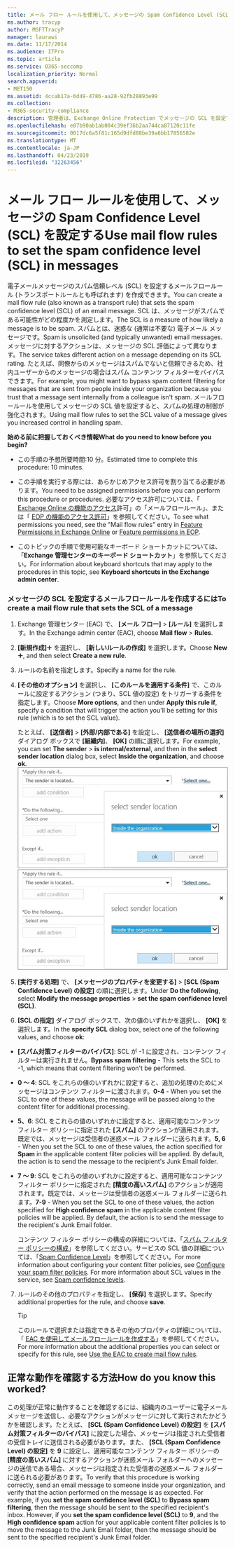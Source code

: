 ```yaml
---
title: メール フロー ルールを使用して、メッセージの Spam Confidence Level (SCL) を設定する
ms.author: tracyp
author: MSFTTracyP
manager: laurawi
ms.date: 11/17/2014
ms.audience: ITPro
ms.topic: article
ms.service: O365-seccomp
localization_priority: Normal
search.appverid:
- MET150
ms.assetid: 4ccab17a-6d49-4786-aa28-92fb28893e99
ms.collection:
- M365-security-compliance
description: 管理者は、Exchange Online Protection でメッセージの SCL を設定する方法について説明します。
ms.openlocfilehash: e07b90ab1ab004c39ef36b2aa744ca87120c11fe
ms.sourcegitcommit: 0017dc6a5f81c165d9dfd88be39a6bb17856582e
ms.translationtype: MT
ms.contentlocale: ja-JP
ms.lasthandoff: 04/23/2019
ms.locfileid: "32263456"
---
```

# <a name="use-mail-flow-rules-to-set-the-spam-confidence-level-scl-in-messages"></a><span data-ttu-id="d4eee-103">メール フロー ルールを使用して、メッセージの Spam Confidence Level (SCL) を設定する</span><span class="sxs-lookup"><span data-stu-id="d4eee-103">Use mail flow rules to set the spam confidence level (SCL) in messages</span></span>

<span data-ttu-id="d4eee-104">電子メールメッセージのスパム信頼レベル (SCL) を設定するメールフロールール (トランスポートルールとも呼ばれます) を作成できます。</span><span class="sxs-lookup"><span data-stu-id="d4eee-104">You can create a mail flow rule (also known as a transport rule) that sets the spam confidence level (SCL) of an email message.</span></span> <span data-ttu-id="d4eee-105">SCL は、メッセージがスパムである可能性がどの程度かを測定します。</span><span class="sxs-lookup"><span data-stu-id="d4eee-105">The SCL is a measure of how likely a message is to be spam.</span></span> <span data-ttu-id="d4eee-106">スパムとは、迷惑な (通常は不要な) 電子メール メッセージです。</span><span class="sxs-lookup"><span data-stu-id="d4eee-106">Spam is unsolicited (and typically unwanted) email messages.</span></span> <span data-ttu-id="d4eee-107">メッセージに対するアクションは、メッセージの SCL 評価によって異なります。</span><span class="sxs-lookup"><span data-stu-id="d4eee-107">The service takes different action on a message depending on its SCL rating.</span></span> <span data-ttu-id="d4eee-108">たとえば、同僚からのメッセージはスパムでないと信頼できるため、社内ユーザーからのメッセージの場合はスパム コンテンツ フィルターをバイパスできます。</span><span class="sxs-lookup"><span data-stu-id="d4eee-108">For example, you might want to bypass spam content filtering for messages that are sent from people inside your organization because you trust that a message sent internally from a colleague isn't spam.</span></span> <span data-ttu-id="d4eee-109">メールフロールールを使用してメッセージの SCL 値を設定すると、スパムの処理の制御が強化されます。</span><span class="sxs-lookup"><span data-stu-id="d4eee-109">Using mail flow rules to set the SCL value of a message gives you increased control in handling spam.</span></span> 
  
 <span data-ttu-id="d4eee-110">**始める前に把握しておくべき情報**</span><span class="sxs-lookup"><span data-stu-id="d4eee-110">**What do you need to know before you begin?**</span></span>
  
- <span data-ttu-id="d4eee-111">この手順の予想所要時間:10 分。</span><span class="sxs-lookup"><span data-stu-id="d4eee-111">Estimated time to complete this procedure: 10 minutes.</span></span>
    
- <span data-ttu-id="d4eee-112">この手順を実行する際には、あらかじめアクセス許可を割り当てる必要があります。</span><span class="sxs-lookup"><span data-stu-id="d4eee-112">You need to be assigned permissions before you can perform this procedure or procedures.</span></span> <span data-ttu-id="d4eee-113">必要なアクセス許可については、「 [Exchange Online の機能のアクセス](http://technet.microsoft.com/library/15073ce1-0917-403b-8839-02a2ebc96e16.aspx)許可」の「メールフロールール」、または「 [EOP の機能のアクセス許可](eop/feature-permissions-in-eop.md)」を参照してください。</span><span class="sxs-lookup"><span data-stu-id="d4eee-113">To see what permissions you need, see the "Mail flow rules" entry in [Feature Permissions in Exchange Online](http://technet.microsoft.com/library/15073ce1-0917-403b-8839-02a2ebc96e16.aspx) or [Feature permissions in EOP](eop/feature-permissions-in-eop.md).</span></span> 
    
- <span data-ttu-id="d4eee-114">このトピックの手順で使用可能なキーボード ショートカットについては、「**Exchange 管理センターのキーボード ショートカット**」を参照してください。</span><span class="sxs-lookup"><span data-stu-id="d4eee-114">For information about keyboard shortcuts that may apply to the procedures in this topic, see **Keyboard shortcuts in the Exchange admin center**.</span></span>
    
### <a name="to-create-a-mail-flow-rule-that-sets-the-scl-of-a-message"></a><span data-ttu-id="d4eee-115">メッセージの SCL を設定するメールフロールールを作成するには</span><span class="sxs-lookup"><span data-stu-id="d4eee-115">To create a mail flow rule that sets the SCL of a message</span></span>

1. <span data-ttu-id="d4eee-116">Exchange 管理センター (EAC) で、 **[メール フロー]** \> **[ルール]** を選択します。</span><span class="sxs-lookup"><span data-stu-id="d4eee-116">In the Exchange admin center (EAC), choose **Mail flow** \> **Rules**.</span></span>
    
2. <span data-ttu-id="d4eee-117">**[新規作成]**![[追加] アイコン](media/ITPro-EAC-AddIcon.gif) を選択し、 **[新しいルールの作成]** を選択します。</span><span class="sxs-lookup"><span data-stu-id="d4eee-117">Choose **New**![Add Icon](media/ITPro-EAC-AddIcon.gif), and then select **Create a new rule**.</span></span>
    
3. <span data-ttu-id="d4eee-118">ルールの名前を指定します。</span><span class="sxs-lookup"><span data-stu-id="d4eee-118">Specify a name for the rule.</span></span>
    
4. <span data-ttu-id="d4eee-119">**[その他のオプション]** を選択し、 **[このルールを適用する条件]** で、このルールに設定するアクション (つまり、SCL 値の設定) をトリガーする条件を指定します。</span><span class="sxs-lookup"><span data-stu-id="d4eee-119">Choose **More options**, and then under **Apply this rule if**, specify a condition that will trigger the action you'll be setting for this rule (which is to set the SCL value).</span></span>
    
    <span data-ttu-id="d4eee-120">たとえば、 **[送信者]** \> **[外部/内部である]** を設定し、 **[送信者の場所の選択]** ダイアログ ボックスで **[組織内]**、 **[OK]** の順に選択します。</span><span class="sxs-lookup"><span data-stu-id="d4eee-120">For example, you can set **The sender** \> **is internal/external**, and then in the **select sender location** dialog box, select **Inside the organization**, and choose **ok**.</span></span><br/>
    <span data-ttu-id="d4eee-121">![送信者の場所の選択](media/EOP-ETR-SetSCL-1.jpg)</span><span class="sxs-lookup"><span data-stu-id="d4eee-121">![Select sender location](media/EOP-ETR-SetSCL-1.jpg)</span></span>
  
5. <span data-ttu-id="d4eee-122">**[実行する処理]** で、 **[メッセージのプロパティを変更する]** \> **[SCL (Spam Confidence Level) の設定]** の順に選択します。</span><span class="sxs-lookup"><span data-stu-id="d4eee-122">Under **Do the following**, select **Modify the message properties** \> **set the spam confidence level (SCL)**.</span></span>
  
6. <span data-ttu-id="d4eee-123">**[SCL の指定]** ダイアログ ボックスで、次の値のいずれかを選択し、 **[OK]** を選択します。</span><span class="sxs-lookup"><span data-stu-id="d4eee-123">In the **specify SCL** dialog box, select one of the following values, and choose **ok**:</span></span>
    
  - <span data-ttu-id="d4eee-124">**[スパム対策フィルターのバイパス]**: SCL が -1 に設定され、コンテンツ フィルターは実行されません。</span><span class="sxs-lookup"><span data-stu-id="d4eee-124">**Bypass spam filtering** - This sets the SCL to -1, which means that content filtering won't be performed.</span></span> 
    
  - <span data-ttu-id="d4eee-125">**0 ～ 4**: SCL をこれらの値のいずれかに設定すると、追加の処理のためにメッセージはコンテンツ フィルターに渡されます。</span><span class="sxs-lookup"><span data-stu-id="d4eee-125">**0-4** - When you set the SCL to one of these values, the message will be passed along to the content filter for additional processing.</span></span> 
    
  - <span data-ttu-id="d4eee-p103">**5、6**: SCL をこれらの値のいずれかに設定すると、適用可能なコンテンツ フィルター ポリシーに指定された **[スパム]** のアクションが適用されます。既定では、メッセージは受信者の迷惑メール フォルダーに送られます。</span><span class="sxs-lookup"><span data-stu-id="d4eee-p103">**5, 6** - When you set the SCL to one of these values, the action specified for **Spam** in the applicable content filter policies will be applied. By default, the action is to send the message to the recipient's Junk Email folder.</span></span> 
    
  - <span data-ttu-id="d4eee-p104">**7 ～ 9**: SCL をこれらの値のいずれかに設定すると、適用可能なコンテンツ フィルター ポリシーに指定された **[精度の高いスパム]** のアクションが適用されます。既定では、メッセージは受信者の迷惑メール フォルダーに送られます。</span><span class="sxs-lookup"><span data-stu-id="d4eee-p104">**7-9** - When you set the SCL to one of these values, the action specified for **High confidence spam** in the applicable content filter policies will be applied. By default, the action is to send the message to the recipient's Junk Email folder.</span></span> 
    
    <span data-ttu-id="d4eee-p105">コンテンツ フィルター ポリシーの構成の詳細については、「[スパム フィルター ポリシーの構成](configure-your-spam-filter-policies.md)」を参照してください。サービスの SCL 値の詳細については、「[Spam Confidence Level](spam-confidence-levels.md)」を参照してください。</span><span class="sxs-lookup"><span data-stu-id="d4eee-p105">For more information about configuring your content filter policies, see [Configure your spam filter policies](configure-your-spam-filter-policies.md). For more information about SCL values in the service, see [Spam confidence levels](spam-confidence-levels.md).</span></span>
    
7. <span data-ttu-id="d4eee-132">ルールのその他のプロパティを指定し、 **[保存]** を選択します。</span><span class="sxs-lookup"><span data-stu-id="d4eee-132">Specify additional properties for the rule, and choose **save**.</span></span>
    
    > [!TIP]
    > <span data-ttu-id="d4eee-133">このルールで選択または指定できるその他のプロパティの詳細については、「 [EAC を使用してメールフロールールを作成する](https://docs.microsoft.com/Exchange/policy-and-compliance/mail-flow-rules/mail-flow-rule-procedures#use-the-eac-to-create-mail-flow-rules)」を参照してください。</span><span class="sxs-lookup"><span data-stu-id="d4eee-133">For more information about the additional properties you can select or specify for this rule, see [Use the EAC to create mail flow rules](https://docs.microsoft.com/Exchange/policy-and-compliance/mail-flow-rules/mail-flow-rule-procedures#use-the-eac-to-create-mail-flow-rules).</span></span> 
  
## <a name="how-do-you-know-this-worked"></a><span data-ttu-id="d4eee-134">正常な動作を確認する方法</span><span class="sxs-lookup"><span data-stu-id="d4eee-134">How do you know this worked?</span></span>

<span data-ttu-id="d4eee-p106">この処理が正常に動作することを確認するには、組織内のユーザーに電子メール メッセージを送信し、必要なアクションがメッセージに対して実行されたかどうかを確認します。たとえば、 **[SCL (Spam Confidence Level) の設定]** を **[スパム対策フィルターのバイパス]** に設定した場合、メッセージは指定された受信者の受信トレイに送信される必要があります。また、 **[SCL (Spam Confidence Level) の設定]** を **9** に設定し、適用可能なコンテンツ フィルター ポリシーの **[精度の高いスパム]** に対するアクションが迷惑メール フォルダーへのメッセージの送信である場合、メッセージは指定された受信者の迷惑メール フォルダーに送られる必要があります。</span><span class="sxs-lookup"><span data-stu-id="d4eee-p106">To verify that this procedure is working correctly, send an email message to someone inside your organization, and verify that the action performed on the message is as expected. For example, if you **set the spam confidence level (SCL)** to **Bypass spam filtering**, then the message should be sent to the specified recipient's inbox. However, if you **set the spam confidence level (SCL)** to **9**, and the **High confidence spam** action for your applicable content filter policies is to move the message to the Junk Email folder, then the message should be sent to the specified recipient's Junk Email folder.</span></span> 
  

